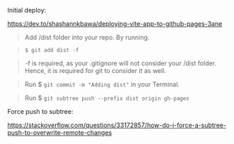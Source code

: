 Initial deploy:

https://dev.to/shashannkbawa/deploying-vite-app-to-github-pages-3ane


> Add /dist folder into your repo. By running.

> `$ git add dist -f`

> -f is required, as your .gitignore will not consider your /dist folder. Hence, it is required for git to consider it as well.

> Run $ `git commit -m "Adding dist"` in your Terminal.

> Run $ `git subtree push --prefix dist origin gh-pages`


Force push to subtree:

https://stackoverflow.com/questions/33172857/how-do-i-force-a-subtree-push-to-overwrite-remote-changes
